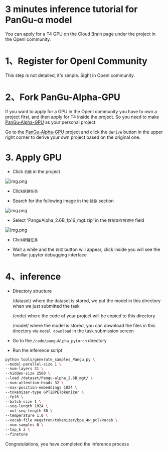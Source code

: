 # 3 minutes inference tutorial for PanGu-α model 

You can apply for a T4 GPU on the Cloud Brain page under the project in the OpenI community.

# 1、Register for OpenI Community
This step is not detailed, it's simple. Sight in OpenI community.

# 2、Fork PanGu-Alpha-GPU
If you want to apply for a GPU in the OpenI community you have to own a project first, and then apply for T4 inside the project. So you need to make [PanGu-Alpha-GPU](https://git.openi.org.cn/PCL-Platform.Intelligence/PanGu-Alpha-GPU)
as your personal project.

Go to the [PanGu-Alpha-GPU](https://git.openi.org.cn/PCL-Platform.Intelligence/PanGu-Alpha-GPU) project and click the `derive` button in the upper right corner to derive your own project based on the original one.

# 3. Apply GPU

- Click `云脑` in the project

![img.png](images/choice-yunnao.png)

- Click`新建任务`

- Search for the following image in the `镜像` section

![img.png](images/chice-images.png)

- Select 'PanguAlpha_2.6B_fp16_mgt.zip' in the `数据集存放路径` field

![img.png](images/choice-dataset.png)

- Click`新建任务`

- Wait a while and the `调试` button will appear, click inside you will see the familiar jupyter debugging interface

# 4、inference
- Directory structure

  /dataset/   where the dataset is stored, we put the model in this directory when we just submitted the task

  /code/      where the code of your project will be copied to this directory

  /model/     where the model is stored, you can download the files in this directory via `model download` in the task submission screen

- Go to the `/code/panguAlpha_pytorch` directory

- Run the inference script

```bash
python tools/generate_samples_Pangu.py \
--model-parallel-size 1 \
--num-layers 31 \
--hidden-size 2560 \
--load /dataset/Pangu-alpha_2.6B_mgt/ \
--num-attention-heads 32 \
--max-position-embeddings 1024 \
--tokenizer-type GPT2BPETokenizer \
--fp16 \
--batch-size 1 \
--seq-length 1024 \
--out-seq-length 50 \
--temperature 1.0 \
--vocab-file megatron/tokenizer/bpe_4w_pcl/vocab \
--num-samples 0 \
--top_k 2 \
--finetune

```

Congratulations, you have completed the inference process